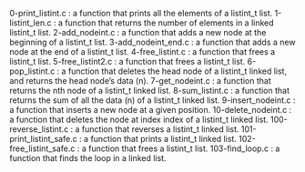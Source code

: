 0-print_listint.c : a function that prints all the elements of a listint_t list. 1-listint_len.c : a function that returns the number of elements in a linked listint_t list. 2-add_nodeint.c : a function that adds a new node at the beginning of a listint_t list. 3-add_nodeint_end.c : a function that adds a new node at the end of a listint_t list. 4-free_listint.c : a function that frees a listint_t list. 5-free_listint2.c : a function that frees a listint_t list. 6-pop_listint.c : a function that deletes the head node of a listint_t linked list, and returns the head node’s data (n). 7-get_nodeint.c : a function that returns the nth node of a listint_t linked list. 8-sum_listint.c : a function that returns the sum of all the data (n) of a listint_t linked list. 9-insert_nodeint.c : a function that inserts a new node at a given position. 10-delete_nodeint.c : a function that deletes the node at index index of a listint_t linked list. 100-reverse_listint.c : a function that reverses a listint_t linked list. 101-print_listint_safe.c : a function that prints a listint_t linked list. 102-free_listint_safe.c : a function that frees a listint_t list. 103-find_loop.c : a function that finds the loop in a linked list.
